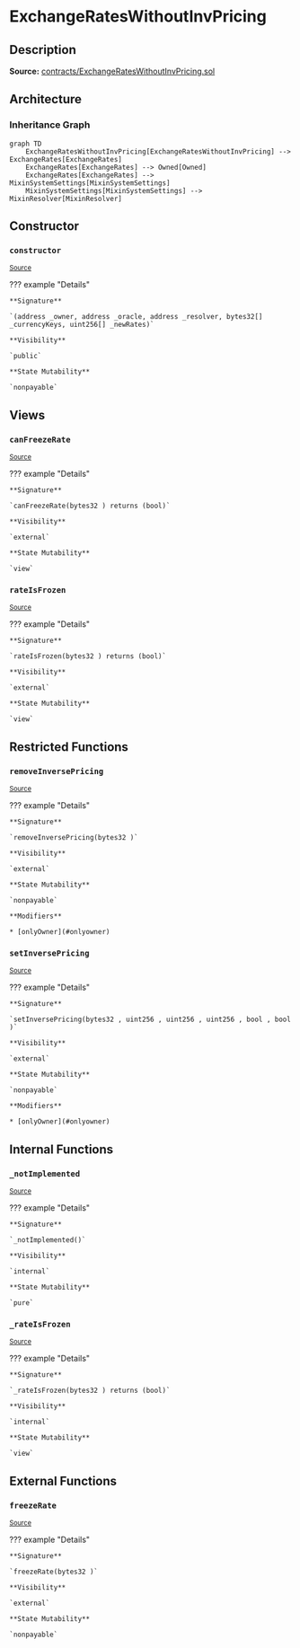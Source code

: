 # ExchangeRatesWithoutInvPricing

## Description

**Source:** [contracts/ExchangeRatesWithoutInvPricing.sol](https://github.com/Synthetixio/synthetix/tree/v2.36.0/contracts/ExchangeRatesWithoutInvPricing.sol)

## Architecture

### Inheritance Graph

```mermaid
graph TD
    ExchangeRatesWithoutInvPricing[ExchangeRatesWithoutInvPricing] --> ExchangeRates[ExchangeRates]
    ExchangeRates[ExchangeRates] --> Owned[Owned]
    ExchangeRates[ExchangeRates] --> MixinSystemSettings[MixinSystemSettings]
    MixinSystemSettings[MixinSystemSettings] --> MixinResolver[MixinResolver]

```

## Constructor

### `constructor`

<sub>[Source](https://github.com/Synthetixio/synthetix/tree/v2.36.0/contracts/ExchangeRatesWithoutInvPricing.sol#L9)</sub>

??? example "Details"

    **Signature**

    `(address _owner, address _oracle, address _resolver, bytes32[] _currencyKeys, uint256[] _newRates)`

    **Visibility**

    `public`

    **State Mutability**

    `nonpayable`

## Views

### `canFreezeRate`

<sub>[Source](https://github.com/Synthetixio/synthetix/tree/v2.36.0/contracts/ExchangeRatesWithoutInvPricing.sol#L36)</sub>

??? example "Details"

    **Signature**

    `canFreezeRate(bytes32 ) returns (bool)`

    **Visibility**

    `external`

    **State Mutability**

    `view`

### `rateIsFrozen`

<sub>[Source](https://github.com/Synthetixio/synthetix/tree/v2.36.0/contracts/ExchangeRatesWithoutInvPricing.sol#L40)</sub>

??? example "Details"

    **Signature**

    `rateIsFrozen(bytes32 ) returns (bool)`

    **Visibility**

    `external`

    **State Mutability**

    `view`

## Restricted Functions

### `removeInversePricing`

<sub>[Source](https://github.com/Synthetixio/synthetix/tree/v2.36.0/contracts/ExchangeRatesWithoutInvPricing.sol#L28)</sub>

??? example "Details"

    **Signature**

    `removeInversePricing(bytes32 )`

    **Visibility**

    `external`

    **State Mutability**

    `nonpayable`

    **Modifiers**

    * [onlyOwner](#onlyowner)

### `setInversePricing`

<sub>[Source](https://github.com/Synthetixio/synthetix/tree/v2.36.0/contracts/ExchangeRatesWithoutInvPricing.sol#L17)</sub>

??? example "Details"

    **Signature**

    `setInversePricing(bytes32 , uint256 , uint256 , uint256 , bool , bool )`

    **Visibility**

    `external`

    **State Mutability**

    `nonpayable`

    **Modifiers**

    * [onlyOwner](#onlyowner)

## Internal Functions

### `_notImplemented`

<sub>[Source](https://github.com/Synthetixio/synthetix/tree/v2.36.0/contracts/ExchangeRatesWithoutInvPricing.sol#L48)</sub>

??? example "Details"

    **Signature**

    `_notImplemented()`

    **Visibility**

    `internal`

    **State Mutability**

    `pure`

### `_rateIsFrozen`

<sub>[Source](https://github.com/Synthetixio/synthetix/tree/v2.36.0/contracts/ExchangeRatesWithoutInvPricing.sol#L44)</sub>

??? example "Details"

    **Signature**

    `_rateIsFrozen(bytes32 ) returns (bool)`

    **Visibility**

    `internal`

    **State Mutability**

    `view`

## External Functions

### `freezeRate`

<sub>[Source](https://github.com/Synthetixio/synthetix/tree/v2.36.0/contracts/ExchangeRatesWithoutInvPricing.sol#L32)</sub>

??? example "Details"

    **Signature**

    `freezeRate(bytes32 )`

    **Visibility**

    `external`

    **State Mutability**

    `nonpayable`
